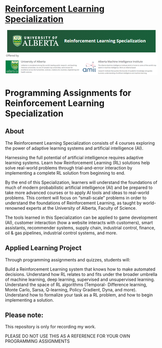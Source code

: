 # [Reinforcement Learning Specialization](https://www.coursera.org/specializations/reinforcement-learning)

<p align="center">
  <img src="https://github.com/SwamiKannan/RL-Specialization/blob/main/Course.PNG" />
  <img src="https://github.com/SwamiKannan/RL-Specialization/blob/main/offered_by.PNG" />
</p>

 # Programming Assignments for Reinforcement Learning Specialization

## About
The Reinforcement Learning Specialization consists of 4 courses exploring the power of adaptive learning systems and artificial intelligence (AI).

Harnessing the full potential of artificial intelligence requires adaptive learning systems. Learn how Reinforcement Learning (RL) solutions help solve real-world problems through trial-and-error interaction by implementing a complete RL solution from beginning to end.

By the end of this Specialization, learners will understand the foundations of much of modern probabilistic artificial intelligence (AI) and be prepared to take more advanced courses or to apply AI tools and ideas to real-world problems. This content will focus on “small-scale” problems in order to understand the foundations of Reinforcement Learning, as taught by world-renowned experts at the University of Alberta, Faculty of Science.

The tools learned in this Specialization can be applied to game development (AI), customer interaction (how a website interacts with customers), smart assistants, recommender systems, supply chain, industrial control, finance, oil & gas pipelines, industrial control systems, and more.

## Applied Learning Project
Through programming assignments and quizzes, students will:

Build a Reinforcement Learning system that knows how to make automated decisions.
Understand how RL relates to and fits under the broader umbrella of machine learning, deep learning, supervised and unsupervised learning.  
Understand the space of RL algorithms (Temporal- Difference learning, Monte Carlo, Sarsa, Q-learning, Policy Gradient, Dyna, and more).   
Understand how to formalize your task as a RL problem, and how to begin implementing a solution.

## Please note:
This repository is only for recording my work.

PLEASE DO NOT USE THIS AS A REFERENCE FOR YOUR OWN PROGRAMMING ASSIGNMENTS
